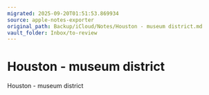 ```yaml
---
migrated: 2025-09-20T01:51:53.869934
source: apple-notes-exporter
original_path: Backup/iCloud/Notes/Houston - museum district.md
vault_folder: Inbox/to-review
---
```

# Houston - museum district

Houston - museum district  
